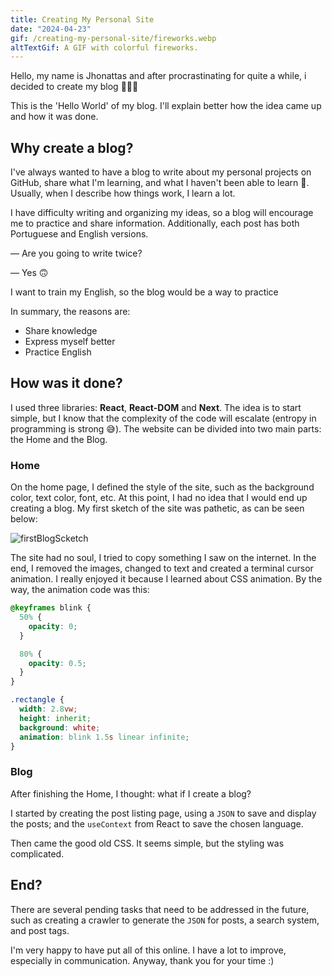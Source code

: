 ```yaml
---
title: Creating My Personal Site
date: "2024-04-23"
gif: /creating-my-personal-site/fireworks.webp
altTextGif: A GIF with colorful fireworks.
---
```


Hello, my name is Jhonattas and after procrastinating for quite a while, i decided to create my blog 🎉🎉🎉

This is the 'Hello World' of my blog. I'll explain better how the idea came up and how it was done.

## Why create a blog?

I've always wanted to have a blog to write about my personal projects on GitHub, share what I'm learning, and what I haven't been able to learn 🫠. Usually, when I describe how things work, I learn a lot.

I have difficulty writing and organizing my ideas, so a blog will encourage me to practice and share information. Additionally, each post has both Portuguese and English versions.

— Are you going to write twice?

— Yes 🙃

I want to train my English, so the blog would be a way to practice

In summary, the reasons are:

- Share knowledge
- Express myself better
- Practice English

## How was it done?

I used three libraries: **React**, **React-DOM** and **Next**. The idea is to start simple, but I know that the complexity of the code will escalate (entropy in programming is strong 😅). The website can be divided into two main parts: the Home and the Blog.

### Home

On the home page, I defined the style of the site, such as the background color, text color, font, etc. At this point, I had no idea that I would end up creating a blog. My first sketch of the site was pathetic, as can be seen below:

![firstBlogScketch](/creating-my-personal-site/firstBlogScketch.jpg)

The site had no soul, I tried to copy something I saw on the internet. In the end, I removed the images, changed to text and created a terminal cursor animation. I really enjoyed it because I learned about CSS animation. By the way, the animation code was this:

```css
@keyframes blink {
  50% {
    opacity: 0;
  }

  80% {
    opacity: 0.5;
  }
}

.rectangle {
  width: 2.8vw;
  height: inherit;
  background: white;
  animation: blink 1.5s linear infinite;
}
```

### Blog

After finishing the Home, I thought: what if I create a blog?

I started by creating the post listing page, using a `JSON` to save and display the posts; and the `useContext` from React to save the chosen language.

Then came the good old CSS. It seems simple, but the styling was complicated.

## End?

There are several pending tasks that need to be addressed in the future, such as creating a crawler to generate the `JSON` for posts, a search system, and post tags.

I'm very happy to have put all of this online. I have a lot to improve, especially in communication. Anyway, thank you for your time :)
